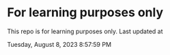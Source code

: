 # For learning purposes only
This repo is for learning purposes only.
Last updated at

Tuesday, August 8, 2023 8:57:59 PM

